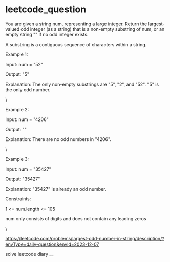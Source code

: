 # leetcode_question

You are given a string num, representing a large integer. Return the largest-valued odd integer (as a string) that is a non-empty substring of num, or an empty string "" if no odd integer exists.

A substring is a contiguous sequence of characters within a string.

 

Example 1:

Input: num = "52"

Output: "5"

Explanation: The only non-empty substrings are "5", "2", and "52". "5" is the only odd number.

\



Example 2:

Input: num = "4206"

Output: ""

Explanation: There are no odd numbers in "4206".

\



Example 3:

Input: num = "35427"

Output: "35427"

Explanation: "35427" is already an odd number.


 

Constraints:

1 <= num.length <= 105


num only consists of digits and does not contain any leading zeros

\



https://leetcode.com/problems/largest-odd-number-in-string/description/?envType=daily-question&envId=2023-12-07

solve leetcode diary
__
